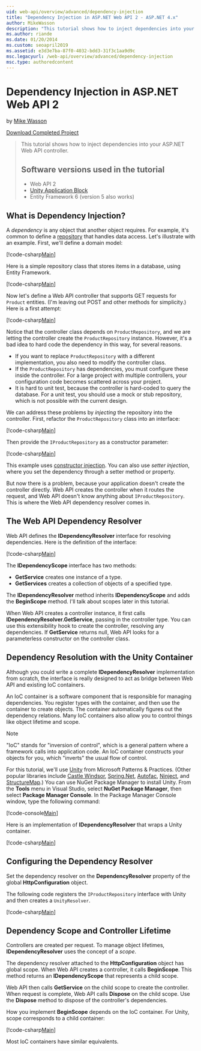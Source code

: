 ```yaml
---
uid: web-api/overview/advanced/dependency-injection
title: "Dependency Injection in ASP.NET Web API 2 - ASP.NET 4.x"
author: MikeWasson
description: "This tutorial shows how to inject dependencies into your ASP.NET Web API controller for ASP.NET 4.x."
ms.author: riande
ms.date: 01/20/2014
ms.custom: seoapril2019
ms.assetid: e3d3e7ba-87f0-4032-bdd3-31f3c1aa9d9c
msc.legacyurl: /web-api/overview/advanced/dependency-injection
msc.type: authoredcontent
---
```

# Dependency Injection in ASP.NET Web API 2

by [Mike Wasson](https://github.com/MikeWasson)

[Download Completed Project](https://code.msdn.microsoft.com/ASP-NET-Web-API-Tutorial-468ee148)

> This tutorial shows how to inject dependencies into your ASP.NET Web API controller.
> 
> ## Software versions used in the tutorial
> 
> 
> - Web API 2
> - [Unity Application Block](https://www.nuget.org/packages/Unity/)
> - Entity Framework 6 (version 5 also works)

## What is Dependency Injection?

A *dependency* is any object that another object requires. For example, it's common to define a [repository](http://martinfowler.com/eaaCatalog/repository.html) that handles data access. Let's illustrate with an example. First, we'll define a domain model:

[!code-csharp[Main](dependency-injection/samples/sample1.cs)]

Here is a simple repository class that stores items in a database, using Entity Framework.

[!code-csharp[Main](dependency-injection/samples/sample2.cs)]

Now let's define a Web API controller that supports GET requests for `Product` entities. (I'm leaving out POST and other methods for simplicity.) Here is a first attempt:

[!code-csharp[Main](dependency-injection/samples/sample3.cs)]

Notice that the controller class depends on `ProductRepository`, and we are letting the controller create the `ProductRepository` instance. However, it's a bad idea to hard code the dependency in this way, for several reasons.

- If you want to replace `ProductRepository` with a different implementation, you also need to modify the controller class.
- If the `ProductRepository` has dependencies, you must configure these inside the controller. For a large project with multiple controllers, your configuration code becomes scattered across your project.
- It is hard to unit test, because the controller is hard-coded to query the database. For a unit test, you should use a mock or stub repository, which is not possible with the current design.

We can address these problems by *injecting* the repository into the controller. First, refactor the `ProductRepository` class into an interface:

[!code-csharp[Main](dependency-injection/samples/sample4.cs)]

Then provide the `IProductRepository` as a constructor parameter:

[!code-csharp[Main](dependency-injection/samples/sample5.cs)]

This example uses [constructor injection](http://www.martinfowler.com/articles/injection.html#FormsOfDependencyInjection). You can also use *setter injection*, where you set the dependency through a setter method or property.

But now there is a problem, because your application doesn't create the controller directly. Web API creates the controller when it routes the request, and Web API doesn't know anything about `IProductRepository`. This is where the Web API dependency resolver comes in.

## The Web API Dependency Resolver

Web API defines the **IDependencyResolver** interface for resolving dependencies. Here is the definition of the interface:

[!code-csharp[Main](dependency-injection/samples/sample6.cs)]

The **IDependencyScope** interface has two methods:

- **GetService** creates one instance of a type.
- **GetServices** creates a collection of objects of a specified type.

The **IDependencyResolver** method inherits **IDependencyScope** and adds the **BeginScope** method. I'll talk about scopes later in this tutorial.

When Web API creates a controller instance, it first calls **IDependencyResolver.GetService**, passing in the controller type. You can use this extensibility hook to create the controller, resolving any dependencies. If **GetService** returns null, Web API looks for a parameterless constructor on the controller class.

## Dependency Resolution with the Unity Container

Although you could write a complete **IDependencyResolver** implementation from scratch, the interface is really designed to act as bridge between Web API and existing IoC containers.

An IoC container is a software component that is responsible for managing dependencies. You register types with the container, and then use the container to create objects. The container automatically figures out the dependency relations. Many IoC containers also allow you to control things like object lifetime and scope.

> [!NOTE]
> "IoC" stands for "inversion of control", which is a general pattern where a framework calls into application code. An IoC container constructs your objects for you, which "inverts" the usual flow of control.

For this tutorial, we'll use [Unity](https://msdn.microsoft.com/library/ff647202.aspx) from Microsoft Patterns &amp; Practices. (Other popular libraries include [Castle Windsor](http://www.castleproject.org/), [Spring.Net](http://www.springframework.net/), [Autofac](https://code.google.com/p/autofac/), [Ninject](http://www.ninject.org/), and [StructureMap](http://structuremap.github.io/documentation/).) You can use NuGet Package Manager to install Unity. From the **Tools** menu in Visual Studio, select **NuGet Package Manager**, then select **Package Manager Console**. In the Package Manager Console window, type the following command:

[!code-console[Main](dependency-injection/samples/sample7.cmd)]

Here is an implementation of **IDependencyResolver** that wraps a Unity container.

[!code-csharp[Main](dependency-injection/samples/sample8.cs)]

## Configuring the Dependency Resolver

Set the dependency resolver on the **DependencyResolver** property of the global **HttpConfiguration** object.

The following code registers the `IProductRepository` interface with Unity and then creates a `UnityResolver`.

[!code-csharp[Main](dependency-injection/samples/sample9.cs)]

## Dependency Scope and Controller Lifetime

Controllers are created per request. To manage object lifetimes, **IDependencyResolver** uses the concept of a *scope*.

The dependency resolver attached to the **HttpConfiguration** object has global scope. When Web API creates a controller, it calls **BeginScope**. This method returns an **IDependencyScope** that represents a child scope.

Web API then calls **GetService** on the child scope to create the controller. When request is complete, Web API calls **Dispose** on the child scope. Use the **Dispose** method to dispose of the controller's dependencies.

How you implement **BeginScope** depends on the IoC container. For Unity, scope corresponds to a child container:

[!code-csharp[Main](dependency-injection/samples/sample10.cs)]

Most IoC containers have similar equivalents.
